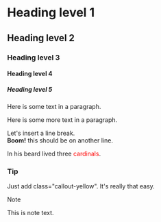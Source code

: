 # Heading level 1

## Heading level 2

### Heading level 3

#### Heading level 4

##### Heading level 5

Here is some text in a paragraph.

Here is some more text in a paragraph.

Let's insert a line break.  
**Boom!** this should be on another line.

In his beard lived three <span style="color:red">cardinals</span>.  

<section class="callout-blue">
  <h3>Tip</h3>
  <p>Just add class="callout-yellow". It's really that easy.</p>
</section>

>[!NOTE]
   >
   >This is note text.